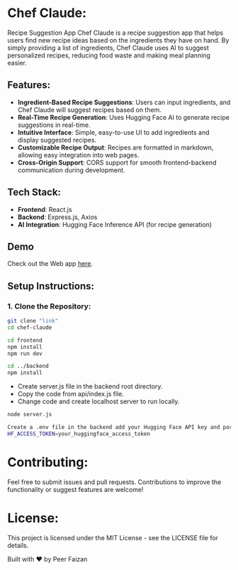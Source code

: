 # Chef Claude:
Recipe Suggestion App
Chef Claude is a recipe suggestion app that helps users find new recipe ideas based on the ingredients they have on hand. By simply providing a list of ingredients, Chef Claude uses AI to suggest personalized recipes, reducing food waste and making meal planning easier.

## Features:
- **Ingredient-Based Recipe Suggestions**: Users can input ingredients, and Chef Claude will suggest recipes based on them.
- **Real-Time Recipe Generation**: Uses Hugging Face AI to generate recipe suggestions in real-time.
- **Intuitive Interface**: Simple, easy-to-use UI to add ingredients and display suggested recipes.
- **Customizable Recipe Output**: Recipes are formatted in markdown, allowing easy integration into web pages.
- **Cross-Origin Support**: CORS support for smooth frontend-backend communication during development.

## Tech Stack:
- **Frontend**: React.js
- **Backend**: Express.js, Axios
- **AI Integration**: Hugging Face Inference API (for recipe generation)

## Demo
Check out the Web app [here]( https://recipe-generator-idpf.vercel.app/).

## Setup Instructions:

### 1. Clone the Repository:
```bash
git clone "link"
cd chef-claude

cd frontend
npm install
npm run dev

cd ../backend
npm install
```
- Create server.js file in the backend root directory.
- Copy the code from api/index.js file.
- Change code and create localhost server to run locally.
```bash
node server.js

Create a .env file in the backend add your Hugging Face API key and port:
HF_ACCESS_TOKEN=your_huggingface_access_token
```

# Contributing:
Feel free to submit issues and pull requests. Contributions to improve the functionality or suggest features are welcome!

# License:
This project is licensed under the MIT License - see the LICENSE file for details.

Built with ❤️ by Peer Faizan


